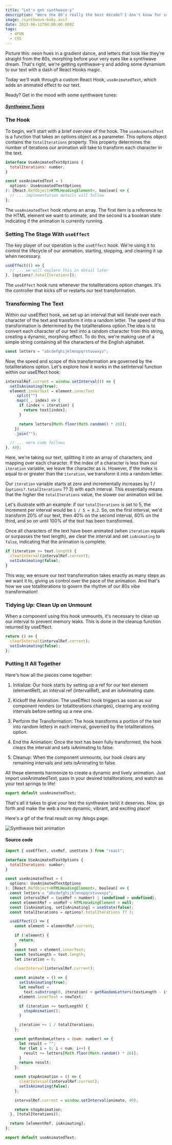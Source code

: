```yaml
---
title: "Let's get synthwave-y"
description: "Were the 80's really the best decade? I don't know for sure, but I do know that the music was pretty good."
image: /synthwave-baby.avif
date: 2023-06-11T04:00:00.000Z
tags:
  - 4FUN
  - CSS
---
```


Picture this: neon hues in a gradient dance, and letters that look like they're straight from the 80s, morphing before your very eyes like a synthwave dream. That's right, we're getting synthwave-y and adding some dynamism to our text with a dash of React Hooks magic.

Today we'll walk through a custom React Hook, `useAnimatedText`, which adds an animated effect to our text.

Ready? Get in the mood with some synthwave tunes:

#### _[Synthwave Tunes](https://www.youtube.com/embed/D1zR9DkYgu4)_

### The Hook

To begin, we’ll start with a brief overview of the hook. The `useAnimatedText` is a function that takes an options object as a parameter. This options object contains the `totalIterations` property. This property determines the number of iterations our animation will take to transform each character in the text.

```javascript
interface UseAnimatedTextOptions {
  totalIterations: number;
}

const useAnimatedText = (
  options: UseAnimatedTextOptions
): [React.RefObject<HTMLHeadingElement>, boolean] => {
  // ... implementation details will follow
};
```

The `useAnimatedText` hook returns an array. The first item is a reference to the HTML element we want to animate, and the second is a boolean state indicating if the animation is currently running.

### Setting The Stage With `useEffect`

The key player of our operation is the `useEffect` hook. We're using it to control the lifecycle of our animation, starting, stopping, and cleaning it up when necessary.

```javascript
useEffect(() => {
  // ... we will explore this in detail later
}, [options?.totalIterations]);
```

The `useEffect` hook runs whenever the totalIterations option changes. It's the controller that kicks off or restarts our text transformation.

### Transforming The Text

Within our useEffect hook, we set up an interval that will iterate over each character of the text and transform it into a random letter. The speed of this transformation is determined by the totalIterations option.The idea is to convert each character of our text into a random character from this string, creating a dynamic, morphing effect. To do this, we're making use of a simple string containing all the characters of the English alphabet.

```javascript
const letters = "abcdefghijklmnopqrstuvwxyz";
```

Now, the speed and scope of this transformation are governed by the totalIterations option. Let's explore how it works in the setInterval function within our useEffect hook:

```javascript
intervalRef.current = window.setInterval(() => {
  setIsAnimating(true);
  element.innerText = element.innerText
    .split("")
    .map((_, index) => {
      if (index < iteration) {
        return text[index];
      }

      return letters[Math.floor(Math.random() * 26)];
    })
    .join("");

  // ... more code follows
}, 40);
```

Here, we're taking our text, splitting it into an array of characters, and mapping over each character. If the index of a character is less than our `iteration` variable, we leave the character as is. However, if the index is equal to or greater than the `iteration`, we transform it into a random letter.

Our `iteration` variable starts at zero and incrementally increases by 1 / (`options?.totalIterations` ?? 3) with each interval. This essentially means that the higher the `totalIterations` value, the slower our animation will be.

Let's illustrate with an example: if our `totalIterations` is set to 5, the increment per interval would be `1 / 5 = 0.2`. So, on the first interval, we'd transform 20% of our text, then 40% on the second interval, 60% on the third, and so on until 100% of the text has been transformed.

Once all characters of the text have been animated (when `iteration` equals or surpasses the text length), we clear the interval and set `isAnimating` to `false`, indicating that the animation is complete.

```javascript
if (iteration >= text.length) {
  clearInterval(intervalRef.current);
  setIsAnimating(false);
}
```

This way, we ensure our text transformation takes exactly as many steps as we want it to, giving us control over the pace of the animation. And that's how we use totalIterations to govern the rhythm of our 80s vibe transformation!

### Tidying Up: Clean Up on Unmount

When a component using this hook unmounts, it's necessary to clean up our interval to prevent memory leaks. This is done in the cleanup function returned by useEffect.

```javascript
return () => {
  clearInterval(intervalRef.current);
  setIsAnimating(false);
};
```

### Putting It All Together

Here's how all the pieces come together:

1. Initialize: Our hook starts by setting up a ref for our text element (elementRef), an interval ref (intervalRef), and an isAnimating state.

2. Kickoff the Animation: The useEffect hook triggers as soon as our component renders (or totalIterations changes), clearing any existing intervals before setting up a new one.

3. Perform the Transformation: The hook transforms a portion of the text into random letters in each interval, governed by the totalIterations option.

4. End the Animation: Once the text has been fully transformed, the hook clears the interval and sets isAnimating to false.

5. Cleanup: When the component unmounts, our hook clears any remaining intervals and sets isAnimating to false.

All these elements harmonize to create a dynamic and lively animation. Just import useAnimatedText, pass in your desired totalIterations, and watch as your text springs to life!

```javascript
export default useAnimatedText;
```

That's all it takes to give your text the synthwave twist it deserves. Now, go forth and make the web a more dynamic, vibrant, and exciting place!

Here's a gif of the final result on my /blogs page:

![Synthwave text animation](/synthwavey-baby.gif)

#### Source code

```javascript
import { useEffect, useRef, useState } from "react";

interface UseAnimatedTextOptions {
  totalIterations: number;
}

const useAnimatedText = (
  options: UseAnimatedTextOptions
): [React.RefObject<HTMLHeadingElement>, boolean] => {
  const letters = "abcdefghijklmnopqrstuvwxyz";
  const intervalRef = (useRef < number) | (undefined > undefined);
  const elementRef = useRef < HTMLHeadingElement > null;
  const [isAnimating, setIsAnimating] = useState(false);
  const totalIterations = options?.totalIterations ?? 3;

  useEffect(() => {
    const element = elementRef.current;

    if (!element) {
      return;
    }
    const text = element.innerText;
    const textLength = text.length;
    let iteration = 0;

    clearInterval(intervalRef.current);

    const animate = () => {
      setIsAnimating(true);
      let newText =
        text.substring(0, iteration) + getRandomLetters(textLength - iteration);
      element.innerText = newText;

      if (iteration >= textLength) {
        stopAnimation();
      }

      iteration += 1 / totalIterations;
    };

    const getRandomLetters = (num: number) => {
      let result = "";
      for (let i = 0; i < num; i++) {
        result += letters[Math.floor(Math.random() * 26)];
      }
      return result;
    };

    const stopAnimation = () => {
      clearInterval(intervalRef.current);
      setIsAnimating(false);
    };

    intervalRef.current = window.setInterval(animate, 40);

    return stopAnimation;
  }, [totalIterations]);

  return [elementRef, isAnimating];
};

export default useAnimatedText;
```
